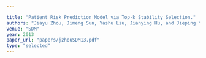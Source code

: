 ```yaml
---

title: "Patient Risk Prediction Model via Top-k Stability Selection."
authors: "Jiayu Zhou, Jimeng Sun, Yashu Liu, Jianying Hu, and Jieping Ye"
venue: "SDM"
year: 2013
paper_url: "papers/jzhouSDM13.pdf"
type: "selected"
---
```

